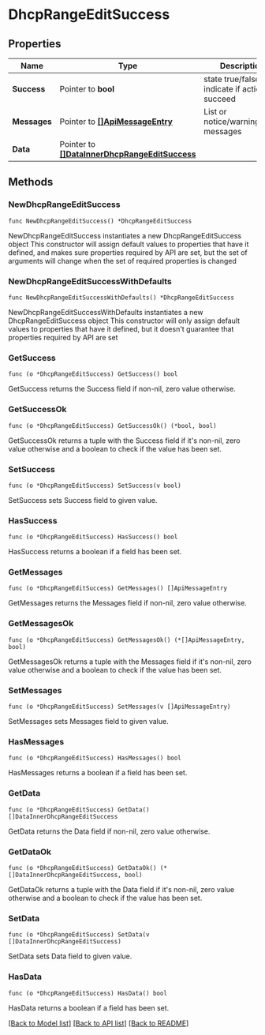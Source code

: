 # DhcpRangeEditSuccess

## Properties

Name | Type | Description | Notes
------------ | ------------- | ------------- | -------------
**Success** | Pointer to **bool** | state true/false indicate if action succeed | [optional] 
**Messages** | Pointer to [**[]ApiMessageEntry**](ApiMessageEntry.md) | List or notice/warning/error messages | [optional] 
**Data** | Pointer to [**[]DataInnerDhcpRangeEditSuccess**](DataInnerDhcpRangeEditSuccess.md) |  | [optional] 

## Methods

### NewDhcpRangeEditSuccess

`func NewDhcpRangeEditSuccess() *DhcpRangeEditSuccess`

NewDhcpRangeEditSuccess instantiates a new DhcpRangeEditSuccess object
This constructor will assign default values to properties that have it defined,
and makes sure properties required by API are set, but the set of arguments
will change when the set of required properties is changed

### NewDhcpRangeEditSuccessWithDefaults

`func NewDhcpRangeEditSuccessWithDefaults() *DhcpRangeEditSuccess`

NewDhcpRangeEditSuccessWithDefaults instantiates a new DhcpRangeEditSuccess object
This constructor will only assign default values to properties that have it defined,
but it doesn't guarantee that properties required by API are set

### GetSuccess

`func (o *DhcpRangeEditSuccess) GetSuccess() bool`

GetSuccess returns the Success field if non-nil, zero value otherwise.

### GetSuccessOk

`func (o *DhcpRangeEditSuccess) GetSuccessOk() (*bool, bool)`

GetSuccessOk returns a tuple with the Success field if it's non-nil, zero value otherwise
and a boolean to check if the value has been set.

### SetSuccess

`func (o *DhcpRangeEditSuccess) SetSuccess(v bool)`

SetSuccess sets Success field to given value.

### HasSuccess

`func (o *DhcpRangeEditSuccess) HasSuccess() bool`

HasSuccess returns a boolean if a field has been set.

### GetMessages

`func (o *DhcpRangeEditSuccess) GetMessages() []ApiMessageEntry`

GetMessages returns the Messages field if non-nil, zero value otherwise.

### GetMessagesOk

`func (o *DhcpRangeEditSuccess) GetMessagesOk() (*[]ApiMessageEntry, bool)`

GetMessagesOk returns a tuple with the Messages field if it's non-nil, zero value otherwise
and a boolean to check if the value has been set.

### SetMessages

`func (o *DhcpRangeEditSuccess) SetMessages(v []ApiMessageEntry)`

SetMessages sets Messages field to given value.

### HasMessages

`func (o *DhcpRangeEditSuccess) HasMessages() bool`

HasMessages returns a boolean if a field has been set.

### GetData

`func (o *DhcpRangeEditSuccess) GetData() []DataInnerDhcpRangeEditSuccess`

GetData returns the Data field if non-nil, zero value otherwise.

### GetDataOk

`func (o *DhcpRangeEditSuccess) GetDataOk() (*[]DataInnerDhcpRangeEditSuccess, bool)`

GetDataOk returns a tuple with the Data field if it's non-nil, zero value otherwise
and a boolean to check if the value has been set.

### SetData

`func (o *DhcpRangeEditSuccess) SetData(v []DataInnerDhcpRangeEditSuccess)`

SetData sets Data field to given value.

### HasData

`func (o *DhcpRangeEditSuccess) HasData() bool`

HasData returns a boolean if a field has been set.


[[Back to Model list]](../README.md#documentation-for-models) [[Back to API list]](../README.md#documentation-for-api-endpoints) [[Back to README]](../README.md)


